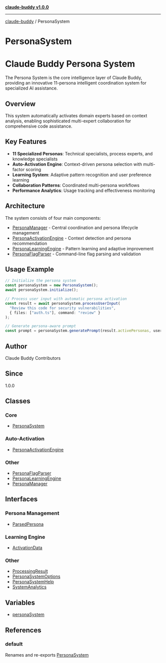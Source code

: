 [**claude-buddy v1.0.0**](../README.md)

***

[claude-buddy](../modules.md) / PersonaSystem

# PersonaSystem

# Claude Buddy Persona System

The Persona System is the core intelligence layer of Claude Buddy, providing
an innovative 11-persona intelligent coordination system for specialized AI assistance.

## Overview

This system automatically activates domain experts based on context analysis,
enabling sophisticated multi-expert collaboration for comprehensive code assistance.

## Key Features

- **11 Specialized Personas**: Technical specialists, process experts, and knowledge specialists
- **Auto-Activation Engine**: Context-driven persona selection with multi-factor scoring
- **Learning System**: Adaptive pattern recognition and user preference learning  
- **Collaboration Patterns**: Coordinated multi-persona workflows
- **Performance Analytics**: Usage tracking and effectiveness monitoring

## Architecture

The system consists of four main components:

- [PersonaManager](classes/PersonaManager.md) - Central coordination and persona lifecycle management
- [PersonaActivationEngine](classes/PersonaActivationEngine.md) - Context detection and persona recommendation  
- [PersonaLearningEngine](classes/PersonaLearningEngine.md) - Pattern learning and adaptive improvement
- [PersonaFlagParser](classes/PersonaFlagParser.md) - Command-line flag parsing and validation

## Usage Example

```typescript
// Initialize the persona system
const personaSystem = new PersonaSystem();
await personaSystem.initialize();

// Process user input with automatic persona activation
const result = await personaSystem.processUserInput(
  "Review this code for security vulnerabilities", 
  { files: ["auth.ts"], command: "review" }
);

// Generate persona-aware prompt
const prompt = personaSystem.generatePrompt(result.activePersonas, userInput);
```

## Author

Claude Buddy Contributors

## Since

1.0.0

## Classes

### Core

- [PersonaSystem](classes/PersonaSystem.md)

### Auto-Activation

- [PersonaActivationEngine](classes/PersonaActivationEngine.md)

### Other

- [PersonaFlagParser](classes/PersonaFlagParser.md)
- [PersonaLearningEngine](classes/PersonaLearningEngine.md)
- [PersonaManager](classes/PersonaManager.md)

## Interfaces

### Persona Management

- [ParsedPersona](interfaces/ParsedPersona.md)

### Learning Engine

- [ActivationData](interfaces/ActivationData.md)

### Other

- [ProcessingResult](interfaces/ProcessingResult.md)
- [PersonaSystemOptions](interfaces/PersonaSystemOptions.md)
- [PersonaSystemHelp](interfaces/PersonaSystemHelp.md)
- [SystemAnalytics](interfaces/SystemAnalytics.md)

## Variables

- [personaSystem](variables/personaSystem.md)

## References

### default

Renames and re-exports [PersonaSystem](classes/PersonaSystem.md)
